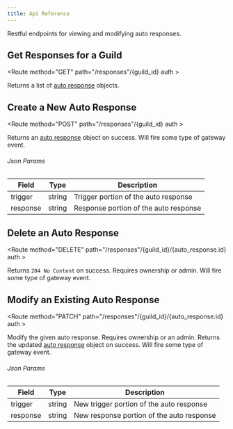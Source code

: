 ```yaml
---
title: Api Reference
---
```


Restful endpoints for viewing and modifying auto responses.

## Get Responses for a Guild

<Route method="GET" path="/responses"/{guild_id} auth >

Returns a list of [auto response](index/#auto-response-object) objects.

## Create a New Auto Response

<Route method="POST" path="/responses"/{guild_id} auth >

Returns an [auto response](index/#auto-response-object) object on success.  Will fire some type of gateway event.

###### Json Params
| Field  | Type                                          | Description                                                                   |
| ------ | --------------------------------------------- | ----------------------------------------------------------------------------- |
| trigger | string                                        | Trigger portion of the auto response |
| response | string                                        | Response portion of the auto response |

## Delete an Auto Response

<Route method="DELETE" path="/responses"/{guild_id}/{auto_response.id} auth >

Returns `204 No Content` on success. Requires ownership or admin.  Will fire some type of gateway event.

## Modify an Existing Auto Response

<Route method="PATCH" path="/responses"/{guild_id}/{auto_response.id} auth >

Modify the given auto response. Requires ownership or an admin. Returns the updated [auto response](index/#auto-response-object) object on success.  Will fire some type of gateway event.

###### Json Params
| Field  | Type                                          | Description                                                                   |
| ------ | --------------------------------------------- | ----------------------------------------------------------------------------- |
| trigger | string                                        | New trigger portion of the auto response |
| response | string                                        | New response portion of the auto response |
